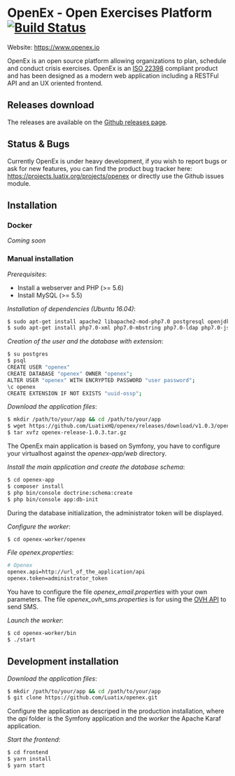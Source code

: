 # OpenEx - Open Exercises Platform [![Build Status](https://api.travis-ci.org/LuatixHQ/openex.svg?branch=master)](https://travis-ci.org/LuatixHQ/openex)

Website: https://www.openex.io

OpenEx is an open source platform allowing organizations to plan, schedule and conduct crisis exercises. OpenEx is an [ISO 22398](http://www.iso.org/iso/iso_catalogue/catalogue_tc/catalogue_detail.htm?csnumber=50294) compliant product and has been designed as a modern web application including a RESTFul API and an UX oriented frontend.

## Releases download

The releases are available on the [Github releases page](https://github.com/LuatixHQ/openex/releases).

## Status & Bugs

Currently OpenEx is under heavy development, if you wish to report bugs or ask for new features, you can find the product bug tracker here: https://projects.luatix.org/projects/openex or directly use the Github issues module.

## Installation

### Docker

*Coming soon*

### Manual installation

*Prerequisites*:

- Install a webserver and PHP (>= 5.6)
- Install MySQL (>= 5.5)

*Installation of dependencies (Ubuntu 16.04)*:
```bash
$ sudo apt-get install apache2 libapache2-mod-php7.0 postgresql openjdk-8-jre
$ sudo apt-get install php7.0-xml php7.0-mbstring php7.0-ldap php7.0-json php7.0-curl php7.0-pgsql
```

*Creation of the user and the database with extension*:
```bash
$ su postgres
$ psql
CREATE USER "openex"
CREATE DATABASE "openex" OWNER "openex";
ALTER USER "openex" WITH ENCRYPTED PASSWORD "user password";
\c openex
CREATE EXTENSION IF NOT EXISTS "uuid-ossp";
```

*Download the application files*:
```bash
$ mkdir /path/to/your/app && cd /path/to/your/app
$ wget https://github.com/LuatixHQ/openex/releases/download/v1.0.3/openex-release-1.0.3.tar.gz
$ tar xvfz openex-release-1.0.3.tar.gz
```

The OpenEx main application is based on Symfony, you have to configure your virtualhost against the *openex-app/web* directory.

*Install the main application and create the database schema*:
```bash
$ cd openex-app
$ composer install
$ php bin/console doctrine:schema:create
$ php bin/console app:db-init
```

During the database initialization, the administrator token will be displayed.

*Configure the worker*:
```bash
$ cd openex-worker/openex
```

*File openex.properties*:
```bash
# Openex
openex.api=http://url_of_the_application/api
openex.token=administrator_token
```

You have to configure the file *openex_email.properties* with your own parameters. The file *openex_ovh_sms.properties* is for using the [OVH API](https://www.ovh.com) to send SMS.

*Launch the worker*:
```bash
$ cd openex-worker/bin
$ ./start
```

## Development installation

*Download the application files*:
```bash
$ mkdir /path/to/your/app && cd /path/to/your/app
$ git clone https://github.com/Luatix/openex.git
```

Configure the application as descriped in the production installation, where the *api* folder is the Symfony application and the *worker* the Apache Karaf application.

*Start the frontend*:
```bash
$ cd frontend
$ yarn install
$ yarn start
```
